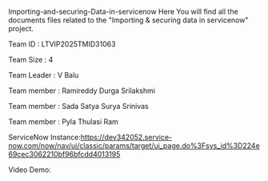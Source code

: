 Importing-and-securing-Data-in-servicenow
Here You will find all the documents files related to the "Importing & securing data in servicenow" project.

Team ID : LTVIP2025TMID31063

Team Size : 4

Team Leader : V Balu

Team member : Ramireddy Durga Srilakshmi

Team member : Sada Satya Surya Srinivas

Team member : Pyla Thulasi Ram

ServiceNow Instance:https://dev342052.service-now.com/now/nav/ui/classic/params/target/ui_page.do%3Fsys_id%3D224e69cec3062210bf96bfcdd4013195

Video Demo:


